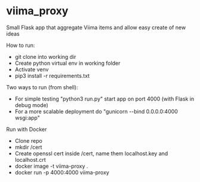 # viima_proxy
Small Flask app that aggregate Viima items and allow easy create of new ideas

How to run:
- git clone into working dir
- Create python virtual env in working folder
- Activate venv
- pip3 install -r requirements.txt

Two ways to run (from shell):
- For simple testing "python3 run.py" start app on port 4000 (with Flask in debug mode)
- For a more scalable deployment do "gunicorn --bind 0.0.0.0:4000 wsgi:app"

Run with Docker
- Clone repo
- mkdir /cert
- Create openssl cert inside /cert, name them localhost.key and localhost.crt
- docker image -t viima-proxy .
- docker run -p 4000:4000 viima-proxy

